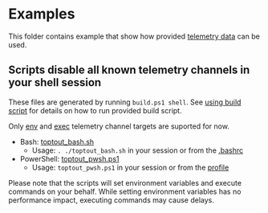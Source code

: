 # Examples

This folder contains example that show how provided [telemetry data](/data/) can be used.

## Scripts disable all known telemetry channels in your shell session

These files are generated by running `build.ps1 shell`. See [using build script](/.github/CONTRIBUTING.md#using-build-script) for details on how to run provided build script.

Only [env](/data/#environment-variable) and [exec](/data/#execute-command) telemetry channel targets are suported for now.

- Bash: [toptout_bash.sh](examples/toptout_bash.sh)
  - Usage: `. ./toptout_bash.sh` in your session or from the [.bashrc](https://www.gnu.org/software/bash/manual/html_node/Bash-Startup-Files.html)
- PowerShell: [toptout_pwsh.ps1](examples/toptout_pwsh.ps1)
  - Usage: `toptout_pwsh.ps1` in your session or from the [profile](https://docs.microsoft.com/en-us/powershell/module/microsoft.powershell.core/about/about_profiles)

Please note that the scripts will set environment variables and execute commands on your behalf. While setting environment variables has no performance impact, executing commands may cause delays.
